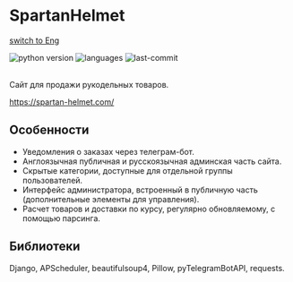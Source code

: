 # SpartanHelmet
[switch to Eng](README.md)


![python version](https://img.shields.io/badge/python-3.8.10-brightgreen)
![languages](https://img.shields.io/github/languages/top/geekk0/SpartanHelmet)
![last-commit](https://img.shields.io/github/last-commit/geekk0/SpartanHelmet)

<br>Сайт для продажи рукодельных товаров.

https://spartan-helmet.com/

## Особенности

- Уведомления о заказах через телеграм-бот.
- Англоязычная публичная и русскоязычная админская часть сайта. 
- Скрытые категории, доступные для отдельной группы пользователей.
- Интерфейс администратора, встроенный в публичную часть (дополнительные элементы для управления).
- Расчет товаров и доставки по курсу, регулярно обновляемому, с помощью парсинга.

## Библиотеки

Django, APScheduler, beautifulsoup4, Pillow, pyTelegramBotAPI, requests.



